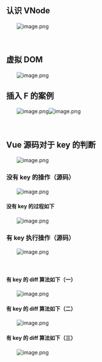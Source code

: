 ## 认识 VNode

　　![image.png](assets/image-20211112170209-u46sx32.png)

　　

## 虚拟 DOM

　　![image.png](assets/image-20211112170238-9sr6qze.png)

## 插入 F 的案例

　　![image.png](assets/image-20211129143604-yb85zud.png)![image.png](assets/image-20211112170412-cmk2icb.png)

　　

## Vue 源码对于 key 的判断

　　![image.png](assets/image-20211129143613-1v52c9z.png)

### 没有 key 的操作（源码）

　　![image.png](assets/image-20211129143620-yx2t0uu.png)

#### 没有 key 的过程如下

　　![image.png](assets/image-20211112170555-imfrzqj.png)

### 有 key 执行操作（源码）

　　![image.png](assets/image-20211129143637-lskq22m.png)

　　

#### 有 key 的 diff 算法如下（一）

　　![image.png](assets/image-20211112170702-4j6usc4.png)

#### 有 key 的 diff 算法如下（二）

　　![image.png](assets/image-20211112170730-5b9b8it.png)

#### 有 key 的 diff 算法如下（三）

　　![image.png](assets/image-20211112170749-9zhun0q.png)
